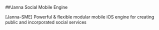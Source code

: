 ##Janna Social Mobile Engine

[Janna-SME] Powerful & flexible modular mobile iOS engine for creating public and incorporated social services
